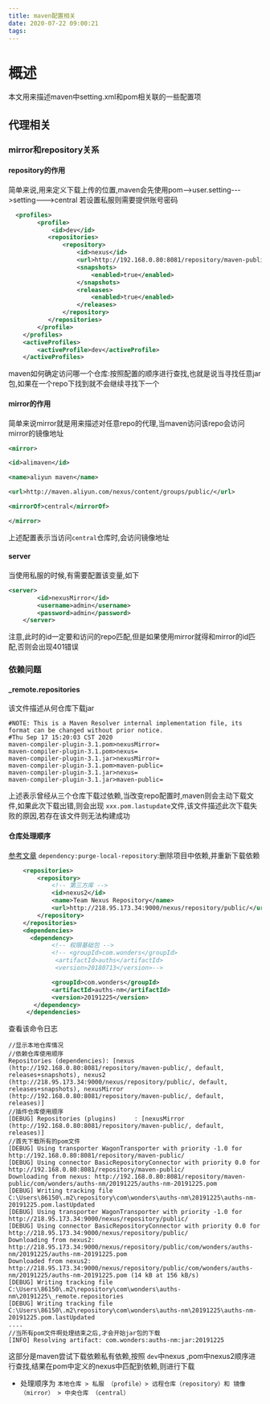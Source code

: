 ```yaml
---
title: maven配置相关
date: 2020-07-22 09:00:21
tags: 
---
```

# 概述
本文用来描述maven中setting.xml和pom相关联的一些配置项
## 代理相关
### mirror和repository关系
#### repository的作用
简单来说,用来定义下载上传的位置,maven会先使用pom-->user.setting--->setting--->central
若设置私服则需要提供账号密码
```xml
  <profiles>
        <profile>
            <id>dev</id>
           <repositories>
               <repository>
                   <id>nexus</id>
                   <url>http://192.168.0.80:8081/repository/maven-public/</url>
                   <snapshots>
                       <enabled>true</enabled>
                   </snapshots>
                   <releases>
                       <enabled>true</enabled>
                   </releases>
               </repository>
           </repositories>
        </profile>
    </profiles>
    <activeProfiles>
        <activeProfile>dev</activeProfile>
    </activeProfiles>
```
 maven如何确定访问哪一个仓库:按照配置的顺序进行查找,也就是说当寻找任意jar包,如果在一个repo下找到就不会继续寻找下一个
#### mirror的作用
简单来说mirror就是用来描述对任意repo的代理,当maven访问该repo会访问mirror的镜像地址
```xml
<mirror>

<id>alimaven</id>

<name>aliyun maven</name>

<url>http://maven.aliyun.com/nexus/content/groups/public/</url>

<mirrorOf>central</mirrorOf>

</mirror>
```
上述配置表示当访问`central`仓库时,会访问镜像地址
#### server
当使用私服的时候,有需要配置该变量,如下
```xml
<server>
		<id>nexusMirror</id>
		<username>admin</username>
		<password>admin</password>
	</server>
```
注意,此时的id一定要和访问的repo匹配,但是如果使用mirror就得和mirror的id匹配,否则会出现401错误
### 依赖问题
#### _remote.repositories
该文件描述从何仓库下载jar
```
#NOTE: This is a Maven Resolver internal implementation file, its format can be changed without prior notice.
#Thu Sep 17 15:20:03 CST 2020
maven-compiler-plugin-3.1.pom>nexusMirror=  
maven-compiler-plugin-3.1.pom>nexus=
maven-compiler-plugin-3.1.jar>nexusMirror=
maven-compiler-plugin-3.1.pom>maven-public=
maven-compiler-plugin-3.1.jar>nexus=
maven-compiler-plugin-3.1.jar>maven-public=
```
上述表示曾经从三个仓库下载过依赖,当改变repo配置时,maven则会主动下载文件,如果此次下载出错,则会出现
`xxx.pom.lastupdate`文件,该文件描述此次下载失败的原因,若存在该文件则无法构建成功
#### 仓库处理顺序
[参考文章](https://swenfang.github.io/2018/06/03/Maven-Priority/)
`dependency:purge-local-repository`:删除项目中依赖,并重新下载依赖
```xml
    <repositories>
        <repository>
            <!-- 第三方库 -->
            <id>nexus2</id>
            <name>Team Nexus Repository</name>
            <url>http://218.95.173.34:9000/nexus/repository/public/</url>
        </repository>
    </repositories>
    <dependencies>
      <dependency>
            <!-- 权限基础包 -->
            <!-- <groupId>com.wonders</groupId>
             <artifactId>auths</artifactId>
             <version>20180713</version>-->

            <groupId>com.wonders</groupId>
            <artifactId>auths-nm</artifactId>
            <version>20191225</version>
       </dependency>    
     </dependencies>  
```
查看该命令日志
```
//显示本地仓库情况
//依赖仓库使用顺序
Repositories (dependencies): [nexus (http://192.168.0.80:8081/repository/maven-public/, default, releases+snapshots), nexus2 (http://218.95.173.34:9000/nexus/repository/public/, default, releases+snapshots), nexusMirror (http://192.168.0.80:8081/repository/maven-public/, default, releases)] 
//插件仓库使用顺序
[DEBUG] Repositories (plugins)     : [nexusMirror (http://192.168.0.80:8081/repository/maven-public/, default, releases)]
//首先下载所有的pom文件
[DEBUG] Using transporter WagonTransporter with priority -1.0 for http://192.168.0.80:8081/repository/maven-public/
[DEBUG] Using connector BasicRepositoryConnector with priority 0.0 for http://192.168.0.80:8081/repository/maven-public/
Downloading from nexus: http://192.168.0.80:8081/repository/maven-public/com/wonders/auths-nm/20191225/auths-nm-20191225.pom
[DEBUG] Writing tracking file C:\Users\86150\.m2\repository\com\wonders\auths-nm\20191225\auths-nm-20191225.pom.lastUpdated
[DEBUG] Using transporter WagonTransporter with priority -1.0 for http://218.95.173.34:9000/nexus/repository/public/
[DEBUG] Using connector BasicRepositoryConnector with priority 0.0 for http://218.95.173.34:9000/nexus/repository/public/
Downloading from nexus2: http://218.95.173.34:9000/nexus/repository/public/com/wonders/auths-nm/20191225/auths-nm-20191225.pom
Downloaded from nexus2: http://218.95.173.34:9000/nexus/repository/public/com/wonders/auths-nm/20191225/auths-nm-20191225.pom (14 kB at 156 kB/s)
[DEBUG] Writing tracking file C:\Users\86150\.m2\repository\com\wonders\auths-nm\20191225\_remote.repositories
[DEBUG] Writing tracking file C:\Users\86150\.m2\repository\com\wonders\auths-nm\20191225\auths-nm-20191225.pom.lastUpdated
....
//当所有pom文件啊处理结束之后,才会开始jar包的下载
[INFO] Resolving artifact: com.wonders:auths-nm:jar:20191225
```
这部分是maven尝试下载依赖私有依赖,按照 `dev`中nexus ,pom中nexus2顺序进行查找,结果在pom中定义的nexus中匹配到依赖,则进行下载
- 处理顺序为
`本地仓库 > 私服 （profile）> 远程仓库（repository）和 镜像 （mirror） > 中央仓库 （central）`
